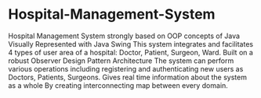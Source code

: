 # Hospital-Management-System
Hospital Management System strongly based on OOP concepts of Java
Visually Represented with Java Swing
This system integrates and facilitates 4 types of user area of a hospital: Doctor, Patient, Surgeon, Ward.
Built on a robust Observer Design Pattern Architecture
The system can perform various operations including registering and authenticating new users
as Doctors, Patients, Surgeons.
Gives real time information about the system as a whole
By creating interconnecting map between every domain.
